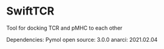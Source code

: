 # SwiftTCR
Tool for docking TCR and pMHC to each other

Dependencies:
Pymol open source: 3.0.0
anarci: 2021.02.04